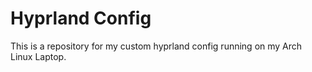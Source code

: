 # Hyprland Config

This is a repository for my custom hyprland config running on my Arch Linux Laptop.
